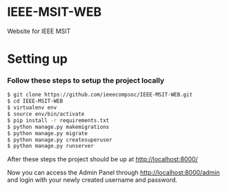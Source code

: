 # IEEE-MSIT-WEB
Website for IEEE MSIT

# Setting up

### Follow these steps to setup the project locally
```sh
$ git clone https://github.com/ieeecompsoc/IEEE-MSIT-WEB.git
$ cd IEEE-MSIT-WEB
$ virtualenv env
$ source env/bin/activate
$ pip install -r requirements.txt
$ python manage.py makemigrations
$ python manage.py migrate
$ python manage.py createsuperuser
$ python manage.py runserver
```

After these steps the project should be up at [http://localhost:8000/](http://localhost:8000/)

Now you can access the Admin Panel through [http://localhost:8000/admin](http://localhost:8000/admin) and login with your newly created username and password.
